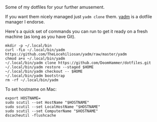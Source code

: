 Some of my dotfiles for your further amusement.

If you want them nicely managed just `yadm clone` them.
[yadm](https://github.com/TheLocehiliosan/yadm) is a dotfile manager I endorse.

Here's a quick set of commands you can run to get it ready on a fresh machine
(as long as you have Git).

```shell
mkdir -p ~/.local/bin
curl -fLo ~/.local/bin/yadm https://github.com/TheLocehiliosan/yadm/raw/master/yadm
chmod a+x ~/.local/bin/yadm
~/.local/bin/yadm clone https://github.com/DoomHammer/dotfiles.git
~/.local/bin/yadm restore --staged $HOME
~/.local/bin/yadm checkout -- $HOME
~/.local/bin/yadm bootstrap
rm -rf ~/.local/bin/yadm
```

To set hostname on Mac:

```
export HOSTNAME=
sudo scutil --set HostName "$HOSTNAME"
sudo scutil --set LocalHostName "$HOSTNAME"
sudo scutil --set ComputerName "$HOSTNAME"
dscacheutil -flushcache
```
